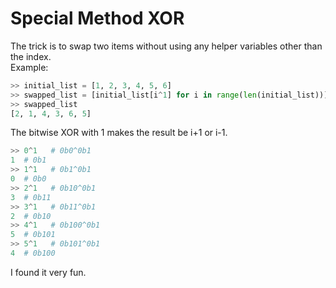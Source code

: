 # Special Method XOR   
The trick is to swap two items without using any helper variables other than the index.  
Example:   
```python
>> initial_list = [1, 2, 3, 4, 5, 6]
>> swapped_list = [initial_list[i^1] for i in range(len(initial_list))]
>> swapped_list
[2, 1, 4, 3, 6, 5]
```   
The bitwise XOR with 1 makes the result be i+1 or i-1.   
```python
>> 0^1   # 0b0^0b1
1  # 0b1
>> 1^1   # 0b1^0b1
0  # 0b0
>> 2^1   # 0b10^0b1
3  # 0b11
>> 3^1   # 0b11^0b1
2  # 0b10
>> 4^1   # 0b100^0b1
5  # 0b101
>> 5^1   # 0b101^0b1
4  # 0b100
```   

I found it very fun.